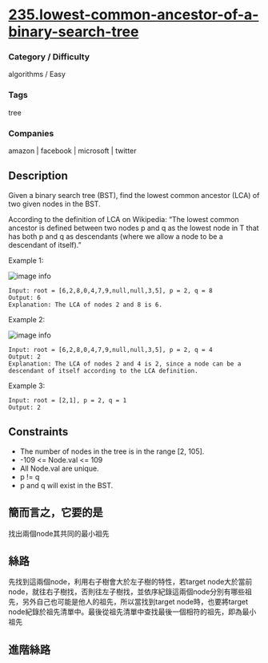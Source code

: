 # [235.lowest-common-ancestor-of-a-binary-search-tree](https://leetcode.com/problems/lowest-common-ancestor-of-a-binary-search-tree/)

### Category / Difficulty
algorithms / Easy

### Tags
tree
	 		
### Companies
amazon | facebook | microsoft | twitter

## Description
Given a binary search tree (BST), find the lowest common ancestor (LCA) of two given nodes in the BST.

According to the definition of LCA on Wikipedia: “The lowest common ancestor is defined between two nodes p and q as the lowest node in T that has both p and q as descendants (where we allow a node to be a descendant of itself).”


Example 1:

![image info](./img/235e1.jpg)
```
Input: root = [6,2,8,0,4,7,9,null,null,3,5], p = 2, q = 8
Output: 6
Explanation: The LCA of nodes 2 and 8 is 6.
```

Example 2:

![image info](./img/235e2.jpg)
```
Input: root = [6,2,8,0,4,7,9,null,null,3,5], p = 2, q = 4
Output: 2
Explanation: The LCA of nodes 2 and 4 is 2, since a node can be a descendant of itself according to the LCA definition.
```

Example 3:
```
Input: root = [2,1], p = 2, q = 1
Output: 2
```

## Constraints
- The number of nodes in the tree is in the range [2, 105].
- -109 <= Node.val <= 109
- All Node.val are unique.
- p != q
- p and q will exist in the BST.

## 簡而言之，它要的是
找出兩個node其共同的最小祖先

## 絲路
先找到這兩個node，利用右子樹會大於左子樹的特性，若target node大於當前node，就往右子樹找，否則往左子樹找，並依序紀錄這兩個node分別有哪些祖先，另外自己也可能是他人的祖先，所以當找到target node時，也要將target node紀錄於祖先清單中。最後從祖先清單中查找最後一個相符的祖先，即為最小祖先


## 進階絲路
